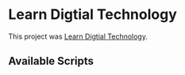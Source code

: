# Learn Digtial Technology

This project was [Learn Digtial Technology](https://github.com/facebook/create-react-app).

## Available Scripts
